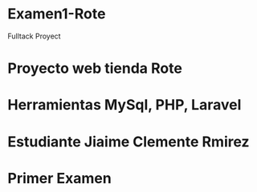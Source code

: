 # Examen1-Rote
Fulltack Proyect
# Proyecto web tienda Rote
# Herramientas MySql, PHP, Laravel
# Estudiante Jiaime Clemente Rmirez
# Primer Examen